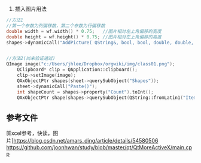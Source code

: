 1. 插入图片用法
````C++
//方法1
//第一个参数为列偏移数，第二个参数为行偏移数
double width = wf.width() * 0.75;   //图片相对左上角偏移的宽度
double height = wf.height() * 0.75; //图片相对左上角偏移的高度
shapes->dynamicCall("AddPicture( QString&, bool, bool, double, double, double, double",QDir::toNativeSeparators(filePath_img),true,true,0,120,width,height);


//方法2(尚未验证通过)
QImage image("c:/Users/jhlee/Dropbox/orgwiki/img/class01.png");
	QClipboard* clip = QApplication::clipboard();
	clip->setImage(image);
	QAxObjectPtr shapes(sheet->querySubObject("Shapes"));
	sheet->dynamicCall("Paste()");
	int shapeCount = shapes->property("Count").toInt();
	QAxObjectPtr shape(shapes->querySubObject(QString::fromLatin1("Item(%1)").arg(shapeCount).toAscii()));
````

## 参考文件

[Excel参考，快读，图片]https://blog.csdn.net/amars_ding/article/details/54580506
https://github.com/joonhwan/study/blob/master/qt/QtMoreActiveX/main.cpp